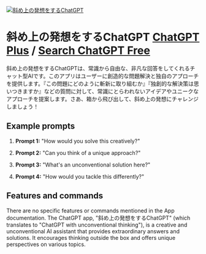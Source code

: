
[![斜め上の発想をするChatGPT](https://files.oaiusercontent.com/file-2ocUMh2dDqlaNbdbQ0xUeSLF?se=2123-10-19T01%3A08%3A20Z&sp=r&sv=2021-08-06&sr=b&rscc=max-age%3D31536000%2C%20immutable&rscd=attachment%3B%20filename%3D4206e00e-5d6b-4e23-9066-275f2e429e00.png&sig=Va0ar%2Bn3dDjlE3wRyITdbQX60TtMB57Uj0xidvlYguk%3D)](https://chat.openai.com/g/g-WHhUxgw0e-xie-meshang-nofa-xiang-wosuruchatgpt)

# 斜め上の発想をするChatGPT [ChatGPT Plus](https://chat.openai.com/g/g-WHhUxgw0e-xie-meshang-nofa-xiang-wosuruchatgpt) / [Search ChatGPT Free](https://gptcall.net/index.html#/?search=%E6%96%9C%E3%82%81%E4%B8%8A%E3%81%AE%E7%99%BA%E6%83%B3%E3%82%92%E3%81%99%E3%82%8BChatGPT)

斜め上の発想をするChatGPTは、常識から自由な、非凡な回答をしてくれるチャット型AIです。このアプリはユーザーに創造的な問題解決と独自のアプローチを提供します。『この問題にどのように斬新に取り組むか』『独創的な解決策は思いつきますか』などの質問に対して、常識にとらわれないアイデアやユニークなアプローチを提案します。さあ、箱から飛び出して、斜め上の発想にチャレンジしましょう！

## Example prompts

1. **Prompt 1:** "How would you solve this creatively?"

2. **Prompt 2:** "Can you think of a unique approach?"

3. **Prompt 3:** "What's an unconventional solution here?"

4. **Prompt 4:** "How would you tackle this differently?"


## Features and commands

There are no specific features or commands mentioned in the App documentation. The ChatGPT app, "斜め上の発想をするChatGPT" (which translates to "ChatGPT with unconventional thinking"), is a creative and unconventional AI assistant that provides extraordinary answers and solutions. It encourages thinking outside the box and offers unique perspectives on various topics.


